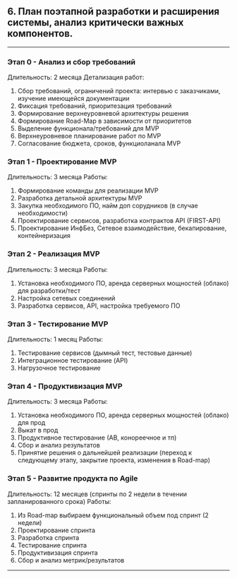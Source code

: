 ## 6. План поэтапной разработки и расширения системы, анализ критически важных компонентов. 

---
### Этап 0 - Анализ и сбор требований 
Длительность: 2 месяца
Детализация работ:
1. Сбор требований, ограничений проекта: интервью с заказчиками, изучение имеющейся документации
2. Фиксация требований, приоритезация требований
3. Формирование верхнеуровневой архитектуры решения
4. Формирование Road-Map в зависимости от приоритетов
5. Выделение функционала/требований для MVP
6. Верхнеуровневое планирование работ по MVP
7. Согласование бюджета, сроков, функциоланала MVP

### Этап 1 - Проектирование MVP 
Длительность: 3 месяца
Работы:
1. Формирование команды для реализации MVP
2. Разработка детальной архитектуры MVP
3. Закупка необходимого ПО, найм доп сорудников (в случае необходимости)
4. Проектирование сервисов, разработка контрактов API (FIRST-API)
5. Проектирование ИнфБез, Сетевое взаимодействие, бекапирование, контейнеризация   

### Этап 2 - Реализация MVP 
Длительность: 3 месяца
Работы:
1. Установка необходимого ПО, аренда серверных мощностей (облако) для разработки/тест
2. Настройка сетевых соединений
3. Разработка сервисов, API, настройка требуемого ПО
   
### Этап 3 - Тестирование MVP 
Длительность: 1 месяц
Работы:
1. Тестирование сервисов (дымный тест, тестовые данные)
2. Интеграционное тестирование (API)
3. Нагрузочное тестирование

### Этап 4 - Продуктивизация MVP
Длительность: 3 месяца
Работы:
1. Установка необходимого ПО, аренда серверных мощностей (облако) для прод
2. Выкат в прод
3. Продуктивное тестирование (АВ, конореечное и тп)
4. Сбор и анализ результатов
5. Принятие решения о дальнейшей реализации (переход к следующему этапу, закрытие проекта, изменения в Road-map) 

### Этап 5 - Развитие продукта по Agile
Длительность: 12 месяцев (спринты по 2 недели в течении запланированного срока)
Работы:   
1. Из Road-map выбираем функциональный объем под спринт (2 недели)
2. Проектирование спринта
3. Разработка спринта
4. Тестирование спринта
5. Продуктивизация спринта 
6. Сбор и анализ метрик/результатов


---
